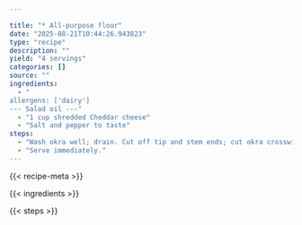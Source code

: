 ```yaml
---

title: "* All-purpose flour"
date: "2025-08-21T10:44:26.943823"
type: "recipe"
description: ""
yield: "4 servings"
categories: []
source: ""
ingredients:
  - "
allergens: ['dairy']
--- Salad oil ---"
  - "1 cup shredded Cheddar cheese"
  - "Salt and pepper to taste"
steps:
  - "Wash okra well; drain. Cut off tip and stem ends; cut okra crosswise into 1/2 inch slices. Dip okra in egg, then in flour seasoned with paprika. Fry in hot oil until brown and crisp; drain slightly. Add cheese, salt, pepper to okra; stir gently to coat."
  - "Serve immediately."
---
```


{{< recipe-meta >}}

{{< ingredients >}}

{{< steps >}}
